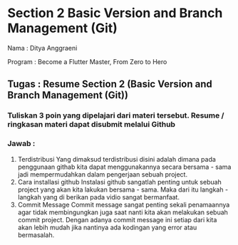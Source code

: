 # Section 2 Basic Version and Branch Management (Git)
Nama : Ditya Anggraeni

Program : Become a Flutter Master, From Zero to Hero

## Tugas : Resume Section 2 (Basic Version and Branch Management (Git))

### Tuliskan 3 poin yang dipelajari dari materi tersebut. Resume / ringkasan materi dapat disubmit melalui Github

### Jawab : 
1. Terdistribusi
Yang dimaksud terdistribusi disini adalah dimana pada penggunaan githab kita dapat menggunakannya secara bersama - sama jadi mempermudahkan dalam pengerjaan sebuah project.
2. Cara installasi github 
Instalasi github sangatlah penting untuk sebuah project yang akan kita lakukan bersama - sama. Maka dari itu langkah - langkah yang di berikan pada vidio sangat bermanfaat.
3. Commit Message
Commit message sangat penting sekali penamaannya agar tidak membingungkan juga saat nanti kita akan melakukan sebuah commit project. Dengan adanya commit message ini setiap dari kita akan lebih mudah jika nantinya ada kodingan yang error atau bermasalah. 
